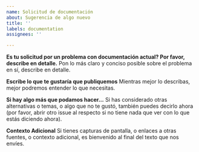 ```yaml
---
name: Solicitud de documentación
about: Sugerencia de algo nuevo
title: ''
labels: documentation
assignees: ''

---
```


**Es tu solicitud por un problema con documentación actual? Por favor, describe en detalle.**
Pon lo más claro y conciso posible sobre el problema en sí, describe en detalle. 

**Escribe lo que te gustaría que publiquemos**
Mientras mejor lo describas, mejor podremos entender lo que necesitas.

**Si hay algo más que podamos hacer...**
Si has considerado otras alternativas o temas, o algo que no te gustó, también puedes decirlo ahora (por favor, abrir otro issue al respecto si no tiene nada que ver con lo que estás diciendo ahora).

**Contexto Adicional**
Si tienes capturas de pantalla, o enlaces a otras fuentes, o contexto adicional, es bienvenido al final del texto que nos envíes.
